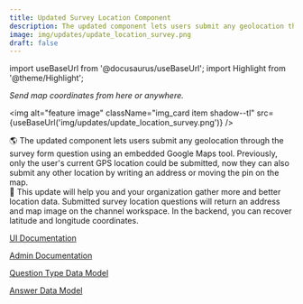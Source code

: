 ```yaml
---
title: Updated Survey Location Component
description: The updated component lets users submit any geolocation through the survey form question using an embedded Google Maps tool. Previously, only the user's current GPS location could be submitted, now they can also submit any other location by writing an address or moving the pin on the map.  This update will help you and your organization gather more and better location data. Submitted survey location questions will return an address and map image on the channel workspace. In the backend, you can recover latitude and longitude coordinates.
image: img/updates/update_location_survey.png
draft: false
---
```


import useBaseUrl from '@docusaurus/useBaseUrl'; 
import Highlight from '@theme/Highlight';

<div className="align-center">
<div className="card">
<div className="card__header">

<span className="hero__subtitle"><em>

Send map coordinates from here or anywhere.

</em></span>

</div>
<div className="card__image">

<img alt="feature image" className="img_card item shadow--tl" src={useBaseUrl('img/updates/update_location_survey.png')} />
<br/>

</div>
<div className="card__body">

🌎 The updated component lets users submit any geolocation through the survey form question using an embedded Google Maps tool. Previously, only the user's current GPS location could be submitted, now they can also submit any other location by writing an address or moving the pin on the map.  
📍 This update will help you and your organization gather more and better location data. Submitted survey location questions will return an address and map image on the channel workspace. In the backend, you can recover latitude and longitude coordinates.

</div>
<div className="card__footer text-center align-padding-center">

<a className="button button--info button--block" href="/docs/documentation/client/surveys#location">UI Documentation</a>
<br/>

<a className="button button--info button--block" href="/docs/documentation/admin/survey/components/location">Admin Documentation</a>
<br/>

<a className="button button--info button--block" href="/docs/documentation/models/surveys/model_questionContentType#gps">Question Type Data Model</a>
<br/>

<a className="button button--info button--block" href="/docs/documentation/admin/tips/survey_gps_response">Answer Data Model</a>
<br/>


</div>
</div>
</div>
